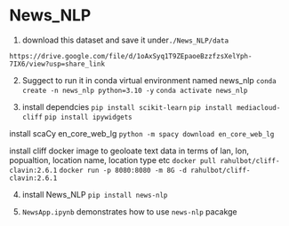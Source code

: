 # News_NLP

1. download this dataset and save it under`./News_NLP/data`

`https://drive.google.com/file/d/1oAxSyq1T9ZEpaoeBzzfzsXelYph-7IX6/view?usp=share_link`

2. Suggect to run it in conda virtual environment named news_nlp
`conda create -n news_nlp python=3.10 -y`
`conda activate news_nlp`

3. install dependcies 
`pip install scikit-learn`
`pip install mediacloud-cliff`
`pip install ipywidgets`

install scaCy en_core_web_lg
`python -m spacy download en_core_web_lg`

install cliff docker image to geoloate text data in terms of lan, lon, popualtion, location name, location type etc
   `docker pull rahulbot/cliff-clavin:2.6.1`
   `docker run -p 8080:8080 -m 8G -d rahulbot/cliff-clavin:2.6.1`
   
4. install News_NLP `pip install news-nlp`

5. `NewsApp.ipynb` demonstrates how to use `news-nlp` pacakge

